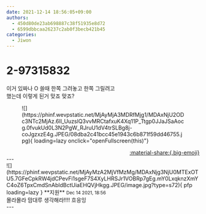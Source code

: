 ```yaml
---
date: 2021-12-14 18:56:05+09:00
authors:
  - 450d80de23ab698887c38f51935e8d72
  - 6599dbbcaa26237c2ab0f3becb421b45
categories:
  - Jiwon
---
```


# 2-97315832

<div class="post-container" markdown="1">
<div class="content-container md-sidebar__scrollwrap" markdown="1">

이거 있짜나 O 쓸때 한쪽 그려놓고 한쪽 그릴려고 <br>했는데 이렇게 된거 맞죠 맞죠?
<figure markdown="1">
![](https://phinf.wevpstatic.net/MjAyMjA3MDRfMjg1/MDAxNjU2ODc3NTc2MjAz.6Il_UuzslQ3vvMRCtafxuK4Xq11P_Ttgp0JJaJSaAocg.0fvukUd0L3N2PgW_RJruU1dV4trSLBg8j-coJgzxzE4g.JPEG/08dba2c41bcc45e1943c6b871f59dd46755.jpg){ loading=lazy onclick="openFullscreen(this)"}
</figure>


</div>
</div>

<div style="text-align: right;" markdown="1">
<a href="https://weverse.io/fromis9/fanpost/2-97315832" style="text-align: right;">:material-share:{.big-emoji}</a>
</div>
---

<div class="comments-container md-sidebar__scrollwrap" markdown="1">
<div class="comment" markdown="1">
<div class='id-container' markdown="1">
![](https://phinf.wevpstatic.net/MjAyMzA2MjVfMzMg/MDAxNjg3NjU0MTExOTU5.7GFeCpkRW4jdCPevFi1sgeF7S4XyLHRSJr1VOBRp7gEg.mY0LxqknzXmYC4oZ6TpxCmdSnAbldBctUiaEHQVjHkgg.JPEG/image.jpg?type=s72){ pfp loading=lazy }
**<span class="artist">지원</span>** <small>Dec 14 2021, 18:56</small><br>
</div>
<div class='comment-body' markdown="1">
몰라몰라 맘대루 생각해라!!!! 흐응잉
</div>
</div>
</div>
---
